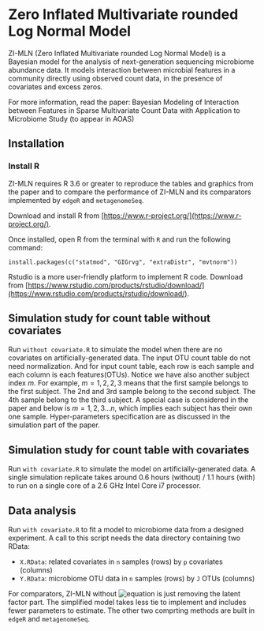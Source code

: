 # Zero Inflated Multivariate rounded Log Normal Model

ZI-MLN (Zero Inflated Multivariate rounded Log Normal Model) is a Bayesian model for the analysis of next-generation sequencing microbiome abundance data. It models interaction between microbial features in a community directly using observed count data, in the presence of covariates and excess zeros.

For more information, read the paper: Bayesian Modeling of Interaction between Features in Sparse Multivariate Count Data with Application to Microbiome Study (to appear in AOAS)

## Installation

### Install R

ZI-MLN requires R 3.6 or greater to reproduce the tables and graphics from the paper and to compare the performance of ZI-MLN and its comparators implemented by `edgeR` and `metagenomeSeq`.

Download and install R from [https://www.r-project.org/](https://www.r-project.org/).

Once installed, open R from the terminal with `R` and run the following command:

```
install.packages(c("statmod", "GIGrvg", "extraDistr", "mvtnorm"))
```

Rstudio is a more user-friendly platform to implement R code. Download from [https://www.rstudio.com/products/rstudio/download/](https://www.rstudio.com/products/rstudio/download/).


## Simulation study for count table without covariates 

Run `without covariate.R` to simulate the model when there are no covariates on artificially-generated data. The input OTU count table do not need normalization. And for input count table, each row is each sample and each column is each features(OTUs). Notice we have also another subject index $m$. For example, $m=1,2,2,3$ means that the first sample belongs to the first subject. The 2nd and 3rd sample belong to the second subject. The 4th sample belong to the third subject. A special case is considered in the paper and below is $m=1,2,3...n$, which implies each subject has their own one sample. Hyper-parameters specification are as discussed in the simulation part of the paper. 




## Simulation study for count table with covariates 

Run `with covariate.R` to simulate the model on artificially-generated data. A single simulation replicate takes around 0.6 hours (without) / 1.1 hours (with) to run on a single core of a 2.6 GHz Intel Core i7 processor. 

## Data analysis

Run `with covariate.R` to fit a model to microbiome data from a designed experiment. A call to this script needs the data directory containing two RData:

- `X.RData`: related covariates in `n` samples (rows) by `p` covariates (columns)
- `Y.RData`: microbiome OTU data in `n` samples (rows) by `J` OTUs (columns)

For comparators, ZI-MLN without ![equation](https://latex.codecogs.com/gif.latex?\Lambda) is just removing the latent factor part. The simplified model takes less tie to implement and includes fewer parameters to estimate. The other two comprting methods are built in `edgeR` and `metagenomeSeq`.

